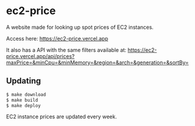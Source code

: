 # ec2-price

A website made for looking up spot prices of EC2 instances.

Access here: https://ec2-price.vercel.app

It also has a API with the same filters available at: https://ec2-price.vercel.app/api/prices?maxPrice=&minCpu=&minMemory=&region=&arch=&generation=&sortBy=

## Updating

```bash
$ make download
$ make build
$ make deploy
```

EC2 instance prices are updated every week.